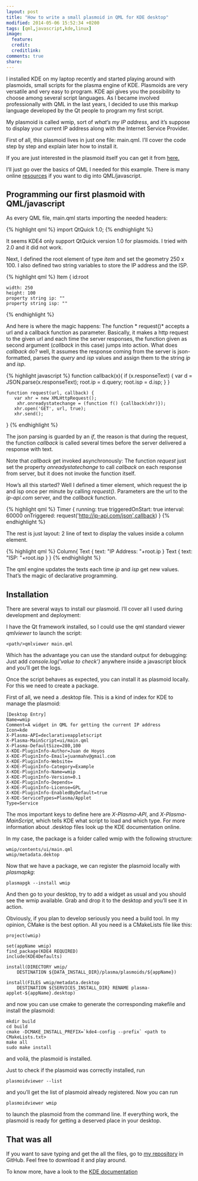 ```yaml
---
layout: post
title: "How to write a small plasmoid in QML for KDE desktop"
modified: 2014-05-06 15:52:34 +0200
tags: [qml,javascript,kde,linux]
image:
  feature: 
  credit: 
  creditlink: 
comments: true
share: 
---
```

I installed KDE on my laptop recently and started playing around with plasmoids, small scripts for the plasma engine of KDE. Plasmoids are very versatile and very easy to program. KDE api gives you the possibility to choose among  several script languages. As I became involved professionally with QML in the last years, I decided  to use this markup language developed by the Qt  people to program my first script.

My plasmoid is called wmip, sort of *what’s my IP address*, and it’s suppose to display your current IP address along with the Internet Service Provider.

First of all, this plasmoid lives in just one file: main.qml. I’ll cover the code step by step and explain later how to install it.

If you are just interested in the plasmoid itself you can get it from [here.](http://kde-apps.org/content/show.php/wmip?content=165084&PHPSESSID=d8fa8a386fcc05b6effdcf91d271c431)

I’ll just go over the basics of QML I needed for this example. There is many online [resources](http://qt-project.org/doc/qt-5/qmlfirststeps.html) if you want to dig into QML/javascript. 

Programming our first plasmoid with QML/javascript
------------------------------------------------------------------------------

As every QML file, main.qml starts importing the needed headers:

{% highlight qml %}
import QtQuick 1.0;
{% endhighlight %}

It seems KDE4 only support QtQuick version 1.0 for plasmoids. I tried with 2.0 and it did not work.

Next, I defined the root element of type *item* and set the geometry 250 x 100. I also defined two string variables to store the IP address and the ISP.

{% highlight qml %}
Item {
    id:root

    width: 250
    height: 100
    property string ip: ""
    property string isp: ""
{% endhighlight %}

And here is where the magic happens: The function * request()* accepts a url and a callback function as parameter. Basically, it makes a http request to the given url and each time the server responses, the function given as second argument (*callback* in this case) jumps into action. What does *callback* do? well, It assumes the response coming from the server is json-formatted, parses the *query* and *isp* values and assign them to the string *ip* and *isp*.

{% highlight javascript %}
  function callback(x){
        if (x.responseText) {
            var d = JSON.parse(x.responseText);
            root.ip = d.query;
            root.isp = d.isp;
        }
    }

    function request(url, callback) {
       var xhr = new XMLHttpRequest();
        xhr.onreadystatechange = (function f() {callback(xhr)});
       xhr.open('GET', url, true);
       xhr.send();
   }
{% endhighlight %}

The json parsing is guarded by an *if*, the reason is that during the request, the function *callback* is called several times before the server delivered a response with text.

Note that *callback* get invoked asynchronously: The function *request* just set the property *onreadystatechange* to call *callback* on each response from server, but it does not invoke the function itself. 

How’s all this started?  Well I defined a timer element, which request the ip and isp once per minute by calling *request()*. Parameters  are the url to the *ip-api.com* server, and the *callback* function.

{% highlight qml %}
 Timer {
        running: true
        triggeredOnStart: true
        interval: 60000
        onTriggered: request('http://ip-api.com/json',callback)
    }
{% endhighlight %}

The rest is just layout: 2 line of text to display the values inside a column element.

{% highlight qml %}
   Column{
        Text {  text: "IP Address: "+root.ip }
        Text {  text: "ISP: "+root.isp }
 }
{% endhighlight %}


The qml engine updates the texts each time *ip* and *isp* get new values. That’s the magic of declarative programming.
 
Installation
-----------------

There are several ways to install our plasmoid. I’ll cover all I used during development and deployment:

I have the Qt framework installed, so I could use the qml standard viewer *qmlviewer* to launch the script:

    <path/>qmlviewer main.qml

Which has the advantage you can use the standard output for debugging: Just add *console.log(‘value to check’)* anywhere inside a javascript block and you’ll get the logs.

Once the script behaves as expected, you can install it as plasmoid locally. For this we need to create a package.

First of all, we need a .desktop file. This is a kind of index for KDE to manage the plasmoid:

    [Desktop Entry]
    Name=wmip
    Comment=A widget in QML for getting the current IP address
    Icon=kde 
    X-Plasma-API=declarativeappletscript
    X-Plasma-MainScript=ui/main.qml
    X-Plasma-DefaultSize=280,100    
    X-KDE-PluginInfo-Author=Juan de Hoyos
    X-KDE-PluginInfo-Email=juanmahv@gmail.com
    X-KDE-PluginInfo-Website=
    X-KDE-PluginInfo-Category=Example
    X-KDE-PluginInfo-Name=wmip
    X-KDE-PluginInfo-Version=0.1    
    X-KDE-PluginInfo-Depends=
    X-KDE-PluginInfo-License=GPL
    X-KDE-PluginInfo-EnabledByDefault=true
    X-KDE-ServiceTypes=Plasma/Applet
    Type=Service 

The mos important keys to define here are *X-Plasma-API*, and *X-Plasma-MainScript*, which tells KDE what script to load and which type. For more information about .desktop files look up the KDE documentation online.

In my case, the package is a folder called wmip with the following structure:
 
    wmip/contents/ui/main.qml
    wmip/metadata.dektop

Now that we have a package, we can register the plasmoid locally with *plasmapkg*:

    plasmapgk --install wmip

And then go to your desktop, try to add a widget as usual and you should see the wmip available. Grab and drop it to the desktop and you’ll see it in action.

Obviously, if you plan to develop seriously you need a build tool. In my opinion, CMake is the best option.
All you need is a CMakeLists file like this:

    project(wmip)
    
    set(appName wmip)
    find_package(KDE4 REQUIRED) 
    include(KDE4Defaults) 

    install(DIRECTORY wmip/
        DESTINATION ${DATA_INSTALL_DIR}/plasma/plasmoids/${appName})
 
    install(FILES wmip/metadata.desktop
        DESTINATION ${SERVICES_INSTALL_DIR} RENAME plasma-applet-${appName}.desktop)

        
and now you can use cmake to generate the corresponding makefile and install the plasmoid:

    mkdir build
    cd build    
    cmake -DCMAKE_INSTALL_PREFIX=`kde4-config --prefix` <path to CMakeLists.txt>
    make all
    sudo make install
  
and voilá, the plasmoid is installed.

Just to check if the plasmoid was correctly installed, run
    
    plasmoidviewer --list

and you’ll get the list of plasmoid already registered. Now you can run 
    
    plasmoidviewer wmip
    
to launch the plasmoid from the command line. If everything work, the plasmoid is ready for getting a deserved place in your desktop.

That was all
------------------
If you want to save typing and get the all the files, go to [my repository](https://github.com/juanmahv/wmip) in GitHub. Feel free to download it and play around.

To know more, have a look to the [KDE documentation](http://techbase.kde.org/Development/Tutorials/Plasma/QML/GettingStarted)